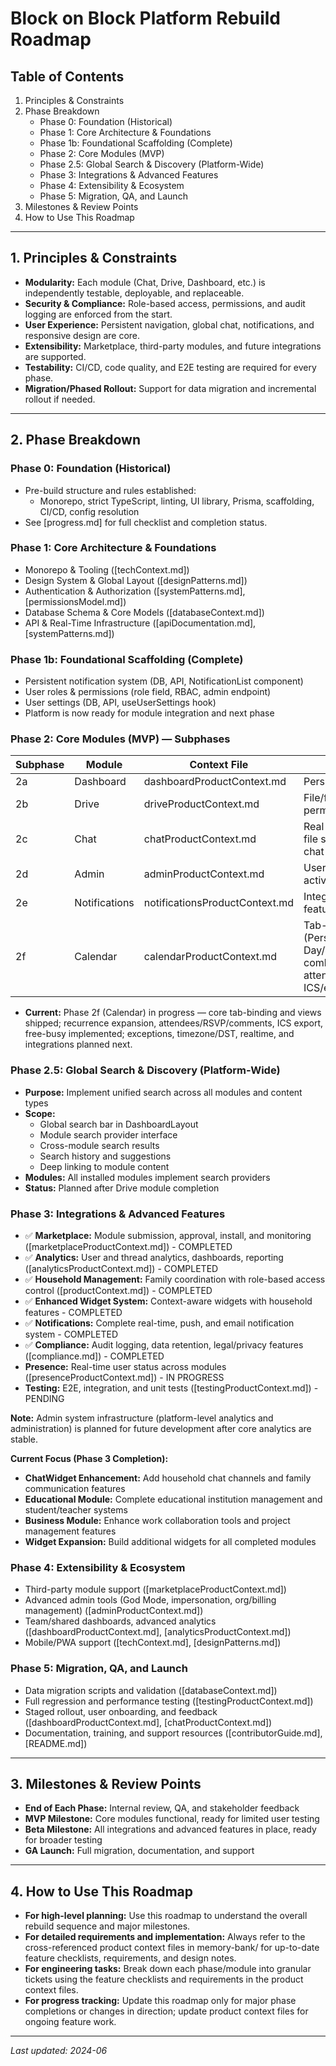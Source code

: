 <!--
Update Rules for roadmap.md
- Only updated for major changes in project direction, phase completion, or new phase planning.
- All changes must be reviewed and approved before updating.
- Should always reflect the current, agreed-upon plan for the project's future.
- Use cross-references to other Memory Bank files to avoid duplication.
- Archive outdated sections rather than deleting.
- Add a table of contents if the file exceeds 200 lines.
- Summarize changes at the top if the update is significant.
-->

# Block on Block Platform Rebuild Roadmap

<!--
This roadmap outlines the step-by-step phases for a complete rebuild of the platform. Each phase is high-level and cross-references the relevant product context files for detailed requirements, feature checklists, and implementation notes. For granular, up-to-date details, always refer to the product context files in memory-bank/.
-->

## Table of Contents
1. Principles & Constraints
2. Phase Breakdown
   - Phase 0: Foundation (Historical)
   - Phase 1: Core Architecture & Foundations
   - Phase 1b: Foundational Scaffolding (Complete)
   - Phase 2: Core Modules (MVP)
   - Phase 2.5: Global Search & Discovery (Platform-Wide)
   - Phase 3: Integrations & Advanced Features
   - Phase 4: Extensibility & Ecosystem
   - Phase 5: Migration, QA, and Launch
3. Milestones & Review Points
4. How to Use This Roadmap

---

## 1. Principles & Constraints
- **Modularity:** Each module (Chat, Drive, Dashboard, etc.) is independently testable, deployable, and replaceable.
- **Security & Compliance:** Role-based access, permissions, and audit logging are enforced from the start.
- **User Experience:** Persistent navigation, global chat, notifications, and responsive design are core.
- **Extensibility:** Marketplace, third-party modules, and future integrations are supported.
- **Testability:** CI/CD, code quality, and E2E testing are required for every phase.
- **Migration/Phased Rollout:** Support for data migration and incremental rollout if needed.

---

## 2. Phase Breakdown

### Phase 0: Foundation (Historical)
- Pre-build structure and rules established:
  - Monorepo, strict TypeScript, linting, UI library, Prisma, scaffolding, CI/CD, config resolution
- See [progress.md] for full checklist and completion status.

### Phase 1: Core Architecture & Foundations
- Monorepo & Tooling ([techContext.md])
- Design System & Global Layout ([designPatterns.md])
- Authentication & Authorization ([systemPatterns.md], [permissionsModel.md])
- Database Schema & Core Models ([databaseContext.md])
- API & Real-Time Infrastructure ([apiDocumentation.md], [systemPatterns.md])

### Phase 1b: Foundational Scaffolding (Complete)
- Persistent notification system (DB, API, NotificationList component)
- User roles & permissions (role field, RBAC, admin endpoint)
- User settings (DB, API, useUserSettings hook)
- Platform is now ready for module integration and next phase

### Phase 2: Core Modules (MVP) — Subphases

| Subphase | Module        | Context File                  | Description/Scope                                 |
|----------|---------------|-------------------------------|---------------------------------------------------|
| 2a       | Dashboard     | dashboardProductContext.md     | Persistent navigation, widgets |
| 2b       | Drive         | driveProductContext.md         | File/folder CRUD, sharing, permissions, real-time  |
| 2c       | Chat          | chatProductContext.md          | Real-time messaging, threads, file sharing, presence, global chat pop-up |
| 2d       | Admin         | adminProductContext.md         | User/org management, roles, activity log, monitoring|
| 2e       | Notifications | notificationsProductContext.md | Integration, UI, and advanced features            |
| 2f       | Calendar      | calendarProductContext.md      | Tab-bound calendars (Personal/Business/Household), Day/Week/Month/Year, combined overlays; attendees/RSVP; comments; ICS/export, free-busy |

- **Current:** Phase 2f (Calendar) in progress — core tab-binding and views shipped; recurrence expansion, attendees/RSVP/comments, ICS export, free-busy implemented; exceptions, timezone/DST, realtime, and integrations planned next.

### Phase 2.5: Global Search & Discovery (Platform-Wide)
- **Purpose:** Implement unified search across all modules and content types
- **Scope:** 
  - Global search bar in DashboardLayout
  - Module search provider interface
  - Cross-module search results
  - Search history and suggestions
  - Deep linking to module content
- **Modules:** All installed modules implement search providers
- **Status:** Planned after Drive module completion

### Phase 3: Integrations & Advanced Features
- ✅ **Marketplace:** Module submission, approval, install, and monitoring ([marketplaceProductContext.md]) - COMPLETED
- ✅ **Analytics:** User and thread analytics, dashboards, reporting ([analyticsProductContext.md]) - COMPLETED
- ✅ **Household Management:** Family coordination with role-based access control ([productContext.md]) - COMPLETED
- ✅ **Enhanced Widget System:** Context-aware widgets with household features - COMPLETED
- ✅ **Notifications:** Complete real-time, push, and email notification system - COMPLETED
- ✅ **Compliance:** Audit logging, data retention, legal/privacy features ([compliance.md]) - COMPLETED
- **Presence:** Real-time user status across modules ([presenceProductContext.md]) - IN PROGRESS
- **Testing:** E2E, integration, and unit tests ([testingProductContext.md]) - PENDING

**Note:** Admin system infrastructure (platform-level analytics and administration) is planned for future development after core analytics are stable.

**Current Focus (Phase 3 Completion):**
- **ChatWidget Enhancement:** Add household chat channels and family communication features
- **Educational Module:** Complete educational institution management and student/teacher systems  
- **Business Module:** Enhance work collaboration tools and project management features
- **Widget Expansion:** Build additional widgets for all completed modules

### Phase 4: Extensibility & Ecosystem
- Third-party module support ([marketplaceProductContext.md])
- Advanced admin tools (God Mode, impersonation, org/billing management) ([adminProductContext.md])
- Team/shared dashboards, advanced analytics ([dashboardProductContext.md], [analyticsProductContext.md])
- Mobile/PWA support ([techContext.md], [designPatterns.md])

### Phase 5: Migration, QA, and Launch
- Data migration scripts and validation ([databaseContext.md])
- Full regression and performance testing ([testingProductContext.md])
- Staged rollout, user onboarding, and feedback ([dashboardProductContext.md], [chatProductContext.md])
- Documentation, training, and support resources ([contributorGuide.md], [README.md])

---

## 3. Milestones & Review Points
- **End of Each Phase:** Internal review, QA, and stakeholder feedback
- **MVP Milestone:** Core modules functional, ready for limited user testing
- **Beta Milestone:** All integrations and advanced features in place, ready for broader testing
- **GA Launch:** Full migration, documentation, and support

---

## 4. How to Use This Roadmap
- **For high-level planning:** Use this roadmap to understand the overall rebuild sequence and major milestones.
- **For detailed requirements and implementation:** Always refer to the cross-referenced product context files in memory-bank/ for up-to-date feature checklists, requirements, and design notes.
- **For engineering tasks:** Break down each phase/module into granular tickets using the feature checklists and requirements in the product context files.
- **For progress tracking:** Update this roadmap only for major phase completions or changes in direction; update product context files for ongoing feature work.

---

_Last updated: 2024-06_ 